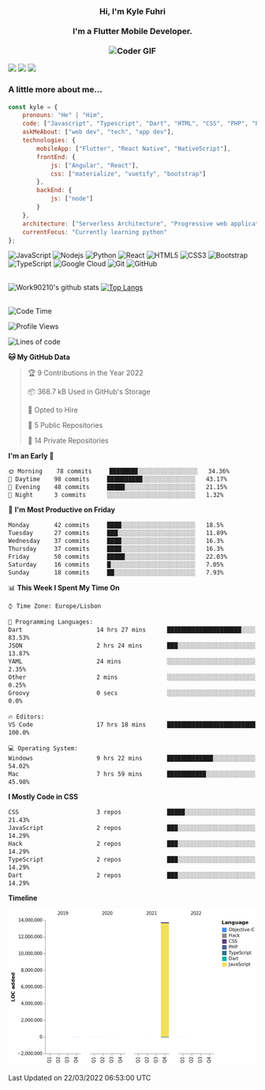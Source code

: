 
<h3 align="center">
  <abc>
    <br />Hi, I'm Kyle Fuhri<br />
    <br />
    I'm a Flutter Mobile Developer. <br />
    <br />
    <img
      src="https://media.giphy.com/media/SWoSkN6DxTszqIKEqv/giphy.gif"
      alt="Coder GIF"
      width="500"
      height="400"
    />
  </abc>
</h3>
<img src="https://img.shields.io/badge/Flutter%20-%2302569B.svg?&style=for-the-badge&logo=Flutter&logoColor=white" />
<img src="https://img.shields.io/badge/angular%20-%23DD0031.svg?&style=for-the-badge&logo=angular&logoColor=white"/>
<img src="https://img.shields.io/badge/react%20-%2320232a.svg?&style=for-the-badge&logo=react&logoColor=%2361DAFB"/>

<h3>A little more about me...  </h3>

```javascript
const kyle = {
    pronouns: "He" | "Him",
    code: ["Javascript", "Typescript", "Dart", "HTML", "CSS", "PHP", "Python"],
    askMeAbout: ["web dev", "tech", "app dev"],
    technologies: {
        mobileApp: ["Flutter", "React Native", "NativeScript"],
        frontEnd: {
            js: ["Angular", "React"],
            css: ["materialize", "vuetify", "bootstrap"]
        },
        backEnd: {
            js: ["node"]
        }
    },
    architecture: ["Serverless Architecture", "Progressive web applications", "Single page applications"],
    currentFocus: "Currently learning python"
};
```

![JavaScript](https://img.shields.io/badge/-JavaScript-black?style=flat-square&logo=javascript)
![Nodejs](https://img.shields.io/badge/-Nodejs-black?style=flat-square&logo=Node.js)
![Python](https://img.shields.io/badge/-Python-black?style=flat-square&logo=Python)
![React](https://img.shields.io/badge/-React-black?style=flat-square&logo=react)
![HTML5](https://img.shields.io/badge/-HTML5-E34F26?style=flat-square&logo=html5&logoColor=white)
![CSS3](https://img.shields.io/badge/-CSS3-1572B6?style=flat-square&logo=css3)
![Bootstrap](https://img.shields.io/badge/-Bootstrap-563D7C?style=flat-square&logo=bootstrap)
![TypeScript](https://img.shields.io/badge/-TypeScript-007ACC?style=flat-square&logo=typescript)
![Google Cloud](https://img.shields.io/badge/Google%20Cloud-black?style=flat-square&logo=google-cloud)
![Git](https://img.shields.io/badge/-Git-black?style=flat-square&logo=git)
![GitHub](https://img.shields.io/badge/-GitHub-181717?style=flat-square&logo=github)
</br>
</br>


![Work90210's github stats](https://github-readme-stats.vercel.app/api?username=work90210)
[![Top Langs](https://github-readme-stats.vercel.app/api/top-langs/?username=work90210)](https://github.com/work90210/github-readme-stats)
</br>
</br>
<!--START_SECTION:waka-->
![Code Time](http://img.shields.io/badge/Code%20Time-572%20hrs%2054%20mins-blue)

![Profile Views](http://img.shields.io/badge/Profile%20Views-1-blue)

![Lines of code](https://img.shields.io/badge/From%20Hello%20World%20I%27ve%20Written-14%20Million%20lines%20of%20code-blue)

**🐱 My GitHub Data** 

> 🏆 9 Contributions in the Year 2022
 > 
> 📦 368.7 kB Used in GitHub's Storage 
 > 
> 💼 Opted to Hire
 > 
> 📜 5 Public Repositories 
 > 
> 🔑 14 Private Repositories  
 > 
**I'm an Early 🐤** 

```text
🌞 Morning    78 commits     ████████░░░░░░░░░░░░░░░░░   34.36% 
🌆 Daytime    98 commits     ██████████░░░░░░░░░░░░░░░   43.17% 
🌃 Evening    48 commits     █████░░░░░░░░░░░░░░░░░░░░   21.15% 
🌙 Night      3 commits      ░░░░░░░░░░░░░░░░░░░░░░░░░   1.32%

```
📅 **I'm Most Productive on Friday** 

```text
Monday       42 commits     ████░░░░░░░░░░░░░░░░░░░░░   18.5% 
Tuesday      27 commits     ███░░░░░░░░░░░░░░░░░░░░░░   11.89% 
Wednesday    37 commits     ████░░░░░░░░░░░░░░░░░░░░░   16.3% 
Thursday     37 commits     ████░░░░░░░░░░░░░░░░░░░░░   16.3% 
Friday       50 commits     █████░░░░░░░░░░░░░░░░░░░░   22.03% 
Saturday     16 commits     █░░░░░░░░░░░░░░░░░░░░░░░░   7.05% 
Sunday       18 commits     ██░░░░░░░░░░░░░░░░░░░░░░░   7.93%

```


📊 **This Week I Spent My Time On** 

```text
⌚︎ Time Zone: Europe/Lisbon

💬 Programming Languages: 
Dart                     14 hrs 27 mins      █████████████████████░░░░   83.53% 
JSON                     2 hrs 24 mins       ███░░░░░░░░░░░░░░░░░░░░░░   13.87% 
YAML                     24 mins             ░░░░░░░░░░░░░░░░░░░░░░░░░   2.35% 
Other                    2 mins              ░░░░░░░░░░░░░░░░░░░░░░░░░   0.25% 
Groovy                   0 secs              ░░░░░░░░░░░░░░░░░░░░░░░░░   0.0%

🔥 Editors: 
VS Code                  17 hrs 18 mins      █████████████████████████   100.0%

💻 Operating System: 
Windows                  9 hrs 22 mins       █████████████░░░░░░░░░░░░   54.02% 
Mac                      7 hrs 59 mins       ███████████░░░░░░░░░░░░░░   45.98%

```

**I Mostly Code in CSS** 

```text
CSS                      3 repos             █████░░░░░░░░░░░░░░░░░░░░   21.43% 
JavaScript               2 repos             ███░░░░░░░░░░░░░░░░░░░░░░   14.29% 
Hack                     2 repos             ███░░░░░░░░░░░░░░░░░░░░░░   14.29% 
TypeScript               2 repos             ███░░░░░░░░░░░░░░░░░░░░░░   14.29% 
Dart                     2 repos             ███░░░░░░░░░░░░░░░░░░░░░░   14.29%

```


**Timeline**

![Chart not found](https://raw.githubusercontent.com/Work90210/Work90210/main/charts/bar_graph.png) 


 Last Updated on 22/03/2022 06:53:00 UTC
<!--END_SECTION:waka-->
